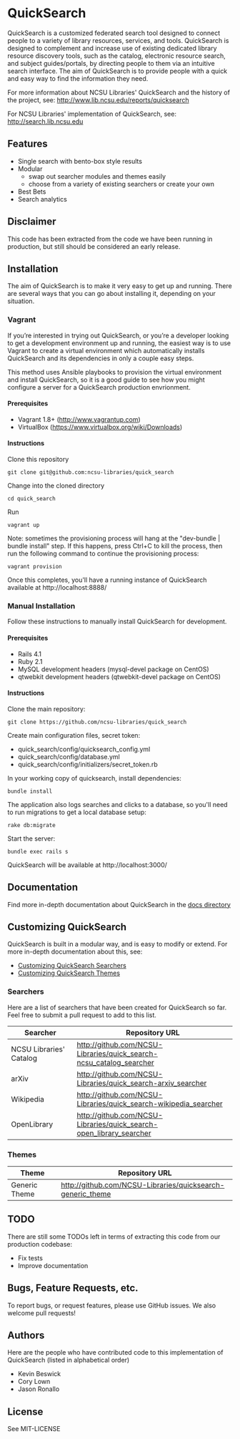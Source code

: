 # QuickSearch

QuickSearch is a customized federated search tool designed to connect people to a variety of library resources, services, and tools. QuickSearch is designed to complement and increase use of existing dedicated library resource discovery tools, such as the catalog, electronic resource search, and subject guides/portals, by directing people to them via an intuitive search interface. The aim of QuickSearch is to provide people with a quick and easy way to find the information they need.

For more information about NCSU Libraries' QuickSearch and the history of the project, see: http://www.lib.ncsu.edu/reports/quicksearch

For NCSU Libraries' implementation of QuickSearch, see:
http://search.lib.ncsu.edu

## Features

- Single search with bento-box style results
- Modular
  - swap out searcher modules and themes easily
  - choose from a variety of existing searchers or create your own
- Best Bets
- Search analytics

## Disclaimer

This code has been extracted from the code we have been running in
production, but still should be considered an early release.

## Installation

The aim of QuickSearch is to make it very easy to get up and running. There are several ways that you can go about installing it, depending on your situation.

### Vagrant

If you’re interested in trying out QuickSearch, or you’re a developer looking to get a development environment up and running, the easiest way is to use Vagrant to create a virtual environment which automatically installs QuickSearch and its dependencies in only a couple easy steps.

This method uses Ansible playbooks to provision the virtual environment
and install QuickSearch, so it is a good guide to see how you might
configure a server for a QuickSearch production envrionment.

#### Prerequisites

- Vagrant 1.8+ (http://www.vagrantup.com)
- VirtualBox (https://www.virtualbox.org/wiki/Downloads)

#### Instructions

Clone this repository

    git clone git@github.com:ncsu-libraries/quick_search

Change into the cloned directory

    cd quick_search

Run

    vagrant up

Note: sometimes the provisioning process will hang at the "dev-bundle |
bundle install" step. If this happens, press Ctrl+C to kill the process,
then run the following command to continue the provisioning process:

    vagrant provision

Once this completes, you'll have a running instance of QuickSearch
available at http://localhost:8888/

### Manual Installation

Follow these instructions to manually install QuickSearch for
development.

#### Prerequisites

- Rails 4.1
- Ruby 2.1
- MySQL development headers (mysql-devel package on CentOS)
- qtwebkit development headers (qtwebkit-devel package on CentOS)

#### Instructions

Clone the main repository:

    git clone https://github.com/ncsu-libraries/quick_search

Create main configuration files, secret token:

- quick_search/config/quicksearch_config.yml
- quick_search/config/database.yml
- quick_search/config/initializers/secret_token.rb

In your working copy of quicksearch, install dependencies:

    bundle install

The application also logs searches and clicks to a database, so you'll need to run migrations to get a local database setup:

    rake db:migrate

Start the server:

    bundle exec rails s

QuickSearch will be available at http://localhost:3000/

## Documentation

Find more in-depth documentation about QuickSearch in the [docs
directory](docs/README.md)

## Customizing QuickSearch

QuickSearch is built in a modular way, and is easy to modify or extend.
For more in-depth documentation about this, see:

- [Customizing QuickSearch Searchers](docs/customizing_searchers.md)
- [Customizing QuickSearch Themes](docs/customizing_themes.md)

### Searchers

Here are a list of searchers that have been created for QuickSearch so
far. Feel free to submit a pull request to add to this list.

|Searcher                |Repository URL                                                        |
|------------------------|----------------------------------------------------------------------|
|NCSU Libraries' Catalog |http://github.com/NCSU-Libraries/quick_search-ncsu_catalog_searcher   |
|arXiv                   |http://github.com/NCSU-Libraries/quick_search-arxiv_searcher          |
|Wikipedia               |http://github.com/NCSU-Libraries/quick_search-wikipedia_searcher      |
|OpenLibrary             |http://github.com/NCSU-Libraries/quick_search-open_library_searcher   |


### Themes

|Theme          |Repository URL                                                      |
|---------------|--------------------------------------------------------------------|
|Generic Theme  |http://github.com/NCSU-Libraries/quicksearch-generic_theme          |


## TODO

There are still some TODOs left in terms of extracting this code from
our production codebase:

- Fix tests
- Improve documentation

## Bugs, Feature Requests, etc.

To report bugs, or request features, please use GitHub issues. We also
welcome pull requests!

## Authors

Here are the people who have contributed code to this implementation of
QuickSearch (listed in alphabetical order)

- Kevin Beswick
- Cory Lown
- Jason Ronallo

## License

See MIT-LICENSE
